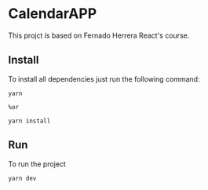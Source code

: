 # CalendarAPP

This projct is based on Fernado Herrera React's course.

## Install
To install all dependencies just run the following command:
```
yarn

%or 

yarn install
```

## Run
To run the project
```
yarn dev
```
